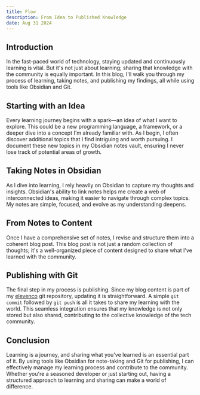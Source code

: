 ```yaml
---
title: Flow
description: From Idea to Published Knowledge
date: Aug 31 2024
---
```


## Introduction

In the fast-paced world of technology, staying updated and continuously learning is vital. But it's not just about learning; sharing that knowledge with the community is equally important. In this blog, I'll walk you through my process of learning, taking notes, and publishing my findings, all while using tools like Obsidian and Git.

## Starting with an Idea

Every learning journey begins with a spark—an idea of what I want to explore. This could be a new programming language, a framework, or a deeper dive into a concept I'm already familiar with. As I begin, I often discover additional topics that I find intriguing and worth pursuing. I document these new topics in my Obsidian notes vault, ensuring I never lose track of potential areas of growth.

## Taking Notes in Obsidian

As I dive into learning, I rely heavily on Obsidian to capture my thoughts and insights. Obsidian's ability to link notes helps me create a web of interconnected ideas, making it easier to navigate through complex topics. My notes are simple, focused, and evolve as my understanding deepens.

## From Notes to Content

Once I have a comprehensive set of notes, I revise and structure them into a coherent blog post. This blog post is not just a random collection of thoughts; it's a well-organized piece of content designed to share what I've learned with the community.

## Publishing with Git

The final step in my process is publishing. Since my blog content is part of my [elevenco](https://github.com/prajeshElEvEn/elevenco) git repository, updating it is straightforward. A simple `git commit` followed by `git push` is all it takes to share my learning with the world. This seamless integration ensures that my knowledge is not only stored but also shared, contributing to the collective knowledge of the tech community.

## Conclusion

Learning is a journey, and sharing what you've learned is an essential part of it. By using tools like Obsidian for note-taking and Git for publishing, I can effectively manage my learning process and contribute to the community. Whether you're a seasoned developer or just starting out, having a structured approach to learning and sharing can make a world of difference.

